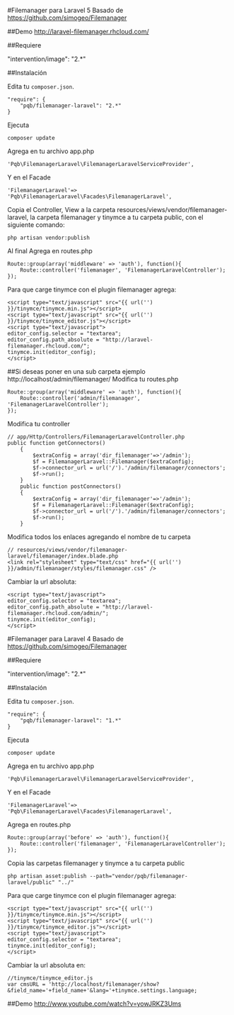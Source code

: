 #Filemanager para Laravel 5
Basado de https://github.com/simogeo/Filemanager

##Demo
http://laravel-filemanager.rhcloud.com/

##Requiere

"intervention/image": "2.*"

##Instalación

Edita tu `composer.json`.

	"require": {
		"pqb/filemanager-laravel": "2.*"
	}

Ejecuta

	composer update

Agrega en tu archivo app.php

	'Pqb\FilemanagerLaravel\FilemanagerLaravelServiceProvider',

Y en el Facade

	'FilemanagerLaravel'=> 'Pqb\FilemanagerLaravel\Facades\FilemanagerLaravel',

Copia el Controller, View a la carpeta resources/views/vendor/filemanager-laravel, la carpeta filemanager y tinymce a tu carpeta public, con el siguiente comando:
	
	php artisan vendor:publish

Al final Agrega en routes.php

	Route::group(array('middleware' => 'auth'), function(){
		Route::controller('filemanager', 'FilemanagerLaravelController');
	});


Para que carge tinymce con el plugin filemanager agrega:

```
<script type="text/javascript" src="{{ url('') }}/tinymce/tinymce.min.js"></script>
<script type="text/javascript" src="{{ url('') }}/tinymce/tinymce_editor.js"></script>
<script type="text/javascript">
editor_config.selector = "textarea";
editor_config.path_absolute = "http://laravel-filemanager.rhcloud.com/";
tinymce.init(editor_config);
</script>
```

##Si deseas poner en una sub carpeta ejemplo http://localhost/admin/filemanager/
Modifica tu routes.php
```
Route::group(array('middleware' => 'auth'), function(){
    Route::controller('admin/filemanager', 'FilemanagerLaravelController');
});
```
Modifica tu controller
```
// app/Http/Controllers/FilemanagerLaravelController.php
public function getConnectors()
	{
		$extraConfig = array('dir_filemanager'=>'/admin');
		$f = FilemanagerLaravel::Filemanager($extraConfig);
		$f->connector_url = url('/').'/admin/filemanager/connectors';
		$f->run();
	}
	public function postConnectors()
	{
		$extraConfig = array('dir_filemanager'=>'/admin');
		$f = FilemanagerLaravel::Filemanager($extraConfig);
		$f->connector_url = url('/').'/admin/filemanager/connectors';
		$f->run();
	}
```

Modifica todos los enlaces agregando el nombre de tu carpeta
```	
// resources/views/vendor/filemanager-laravel/filemanager/index.blade.php
<link rel="stylesheet" type="text/css" href="{{ url('') }}/admin/filemanager/styles/filemanager.css" />
```

Cambiar la url absoluta:
```
<script type="text/javascript">
editor_config.selector = "textarea";
editor_config.path_absolute = "http://laravel-filemanager.rhcloud.com/admin/";
tinymce.init(editor_config);
</script>
```

#Filemanager para Laravel 4
Basado de https://github.com/simogeo/Filemanager

##Requiere

"intervention/image": "2.*"

##Instalación

Edita tu `composer.json`.

	"require": {
		"pqb/filemanager-laravel": "1.*"
	}

Ejecuta

	composer update

Agrega en tu archivo app.php

	'Pqb\FilemanagerLaravel\FilemanagerLaravelServiceProvider',

Y en el Facade

	'FilemanagerLaravel'=> 'Pqb\FilemanagerLaravel\Facades\FilemanagerLaravel',

Agrega en routes.php

	Route::group(array('before' => 'auth'), function(){
		Route::controller('filemanager', 'FilemanagerLaravelController');
	});

Copia las carpetas filemanager y tinymce a tu carpeta public

	php artisan asset:publish --path="vendor/pqb/filemanager-laravel/public" "../"

Para que carge tinymce con el plugin filemanager agrega:

```
<script type="text/javascript" src="{{ url('') }}/tinymce/tinymce.min.js"></script>
<script type="text/javascript" src="{{ url('') }}/tinymce/tinymce_editor.js"></script>
<script type="text/javascript">
editor_config.selector = "textarea";
tinymce.init(editor_config);
</script>
```

Cambiar la url absoluta en:
```
//tinymce/tinymce_editor.js
var cmsURL = 'http://localhost/filemanager/show?&field_name='+field_name+'&lang='+tinymce.settings.language;
```

##Demo
http://www.youtube.com/watch?v=yowJRKZ3Ums
